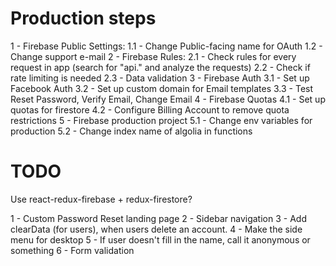 # Production steps

1 - Firebase Public Settings:
1.1 - Change Public-facing name for OAuth
1.2 - Change support e-mail
2 - Firebase Rules:
2.1 - Check rules for every request in app (search for "api." and analyze the requests)
2.2 - Check if rate limiting is needed
2.3 - Data validation
3 - Firebase Auth
3.1 - Set up Facebook Auth
3.2 - Set up custom domain for Email templates
3.3 - Test Reset Password, Verify Email, Change Email
4 - Firebase Quotas
4.1 - Set up quotas for firestore
4.2 - Configure Billing Account to remove quota restrictions
5 - Firebase production project
5.1 - Change env variables for production
5.2 - Change index name of algolia in functions

# TODO

Use react-redux-firebase + redux-firestore?

1 - Custom Password Reset landing page
2 - Sidebar navigation
3 - Add clearData (for users), when users delete an account.
4 - Make the side menu for desktop
5 - If user doesn't fill in the name, call it anonymous or something
6 - Form validation
